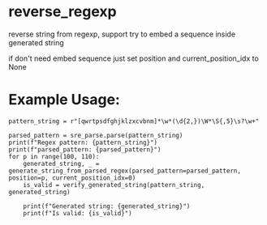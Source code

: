 # reverse_regexp
reverse string from regexp, support try to embed a sequence inside generated string

if don't need embed sequence just set position and current_position_idx to None

# Example Usage:

```
pattern_string = r"[qwrtpsdfghjklzxcvbnm]*\w*(\d{2,})\W*\S{,5}\s?\w+"

parsed_pattern = sre_parse.parse(pattern_string)
print(f"Regex pattern: {pattern_string}")
print(f"parsed_pattern: {parsed_pattern}")
for p in range(100, 110):
    generated_string, _ = generate_string_from_parsed_regex(parsed_pattern=parsed_pattern, position=p, current_position_idx=0)
    is_valid = verify_generated_string(pattern_string, generated_string)

    print(f"Generated string: {generated_string}")
    print(f"Is valid: {is_valid}")
```

